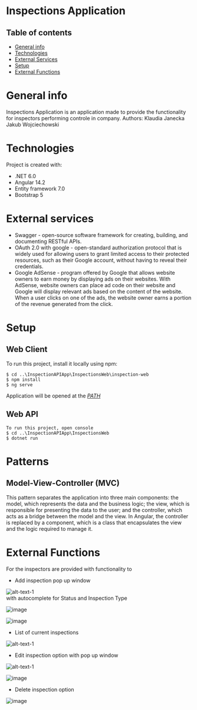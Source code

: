 # Inspections Application

## Table of contents
* [General info](#general-info)
* [Technologies](#technologies)
* [External Services](#external-services)
* [Setup](#setup)
* [External Functions](#external-functions)

# General info
Inspections Application is an application made to provide the functionality for inspectors performing controle in company. 
Authors: 
Klaudia Janecka 
Jakub Wojciechowski

# Technologies
Project is created with:
* .NET 6.0
*  Angular 14.2
*  Entity framework 7.0
*  Bootstrap 5
# External services 
* Swagger - open-source software framework for creating, building, and documenting RESTful APIs.
* OAuth 2.0 with google - open-standard authorization protocol that is widely used for allowing users to grant limited access to their protected resources, such as their Google account, without having to reveal their credentials.
* Google AdSense  - program offered by Google that allows website owners to earn money by displaying ads on their websites. With AdSense, website owners can place ad code on their website and Google will display relevant ads based on the content of the website. When a user clicks on one of the ads, the website owner earns a portion of the revenue generated from the click.
# Setup
## Web Client
To run this project, install it locally using npm:

```
$ cd ..\InspectionAPIApp\InspectionsWeb\inspection-web
$ npm install
$ ng serve
```
Application will be opened at the *[PATH](Http://localhost:4200)*


## Web API
```
To run this project, open console  
$ cd ..\InspectionAPIApp\InspectionsWeb
$ dotnet run
```
# Patterns 
## Model-View-Controller (MVC) 
 This pattern separates the application into three main components: the model, which represents the data and the business logic; the view, which is responsible for presenting the data to the user; and the controller, which acts as a bridge between the model and the view. In Angular, the controller is replaced by a component, which is a class that encapsulates the view and the logic required to manage it.

# External Functions

For the inspectors are provided with functionality to 
 * Add inspection pop up window
 
![alt-text-1](https://user-images.githubusercontent.com/56549544/218431454-9f1ee491-607d-478d-8f48-2af3e3485fdc.png)   
with autocomplete for Status and Inspection Type 

![image](https://user-images.githubusercontent.com/56549544/218459563-056000a2-883d-4173-bc14-f349ea7a2aef.png)

![image](https://user-images.githubusercontent.com/56549544/218459508-366386f9-209e-402c-af4f-4e8fb462bada.png)

* List of current inspections  

![alt-text-1](https://user-images.githubusercontent.com/56549544/218433932-99a1e2c8-5768-4df5-94d4-4d5e7ad2db42.png)  
 
* Edit inspection option with pop up window

![alt-text-1](https://user-images.githubusercontent.com/56549544/218434047-b046d1f3-745a-4d48-81ba-85cc9809d8b7.png)  

![image](https://user-images.githubusercontent.com/56549544/218459322-2fc028b4-02d5-494a-9288-c34a1aedeadc.png)


* Delete inspection option 

![image](https://user-images.githubusercontent.com/56549544/218459201-2c5361a8-6f60-4124-9802-4a484fbae245.png)
